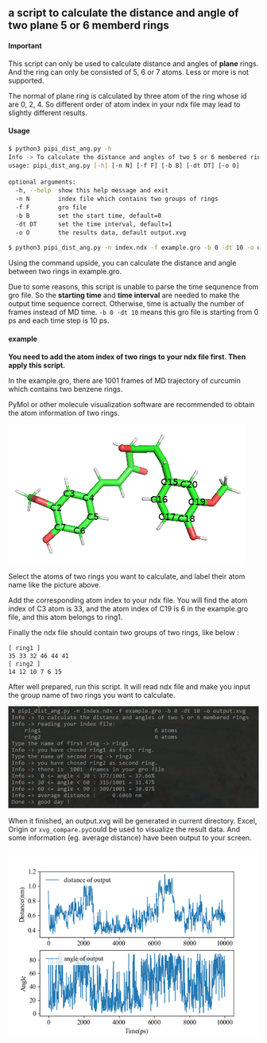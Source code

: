 ## a script to calculate the distance and angle of two plane 5 or 6 memberd rings

#### Important

This script can only be used to calculate distance and angles of **plane** rings. And the ring can only be consisted of 5, 6 or 7 atoms. Less or more is not supported. 

The normal of plane ring is calculated by three atom of the ring whose id are 0, 2, 4. So different order of atom index in your ndx file may lead to slightly different results. 



#### Usage  

```bash
$ python3 pipi_dist_ang.py -h
Info -> To calculate the distance and angles of two 5 or 6 membered rings
usage: pipi_dist_ang.py [-h] [-n N] [-f F] [-b B] [-dt DT] [-o O]

optional arguments:
  -h, --help  show this help message and exit
  -n N        index file which contains two groups of rings
  -f F        gro file
  -b B        set the start time, default=0
  -dt DT      set the time interval, default=1
  -o O        the results data, default output.xvg
```

```bash
$ python3 pipi_dist_ang.py -n index.ndx -f example.gro -b 0 -dt 10 -o output.xvg
```

Using the command upside, you can calculate the distance and angle between two rings in example.gro.

Due to some reasons, this script is unable to parse the time sequnence from gro file. So the **starting time** and **time interval** are needed to make the output time sequence correct. Otherwise, time is actually the number of frames instead of MD time. `-b 0 -dt 10` means this gro file is starting from 0 ps and each time step is 10 ps. 


#### example

**You need to add the atom index of two rings to your ndx file first. Then apply this script.**

In the example.gro, there are 1001 frames of MD trajectory of curcumin which contains two benzene rings. 

PyMol or other molecule visualization software are recommended to obtain the atom information of two rings.

![atom](pic.png)

Select the atoms of two rings you want to calculate, and label their atom name like the picture above. 

Add the corresponding atom index to your ndx file. You will find the atom index of C3 atom is 33, and the atom index of C19 is 6 in the example.gro file, and this atom belongs to ring1.  

Finally the ndx file should contain two groups of two rings, like below : 

```ndx
[ ring1 ]
35 33 32 46 44 41
[ ring2 ]
14 12 10 7 6 15 
```

After well prepared, run this script. It will read ndx file and make you input the group name of two rings you want to calculate. 

![pic2](pic2.png)

When it finished, an output.xvg will be generated in current directory. Excel, Origin or `xvg_compare.py`could be used to visualize the result data. And some information (eg. average distance) have been output to your screen. 

![pic3](pic3.png)